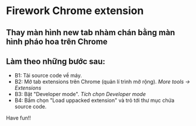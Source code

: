 # Firework Chrome extension

Thay màn hình new tab nhàm chán bằng màn hình pháo hoa trên Chrome 
---------------------------------------
## Làm theo những bước sau:
- B1: Tải source code về máy.
- B2: Mở tab extensions trên Chrome (quản lí trình mở rộng).
*More tools -> Extensions*
- B3: Bật "Developer mode".
*Tích chọn Developer mode*
- B4: Bấm chọn "Load uppacked extension" và trỏ tới thư mục chứa source code.

Have fun!! 

